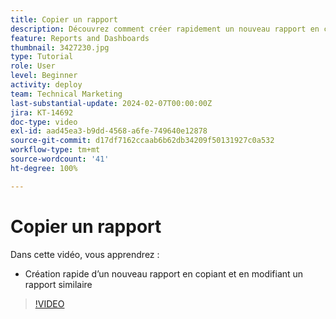 ```yaml
---
title: Copier un rapport
description: Découvrez comment créer rapidement un nouveau rapport en copiant et en modifiant un rapport similaire.
feature: Reports and Dashboards
thumbnail: 3427230.jpg
type: Tutorial
role: User
level: Beginner
activity: deploy
team: Technical Marketing
last-substantial-update: 2024-02-07T00:00:00Z
jira: KT-14692
doc-type: video
exl-id: aad45ea3-b9dd-4568-a6fe-749640e12878
source-git-commit: d17df7162ccaab6b62db34209f50131927c0a532
workflow-type: tm+mt
source-wordcount: '41'
ht-degree: 100%

---
```


# Copier un rapport

Dans cette vidéo, vous apprendrez :

* Création rapide d’un nouveau rapport en copiant et en modifiant un rapport similaire

>[!VIDEO](https://video.tv.adobe.com/v/3427230/?quality=12&learn=on&enablevpops)
